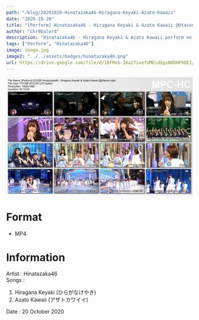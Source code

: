 ```yaml
---
path: "/blog/20201020-Hinatazaka46-Hiragana-Keyaki-Azato-Kawaii"
date: "2020-10-20"
title: "[Perform] Hinatazaka46 - Hiragana Keyaki & Azato Kawaii @Utacon"
author: "Chr0balord"
description: "Hinatazaka46 - Hiragana Keyaki & Azato Kawaii perform on Utacon"
tags: ["Perform", "Hinatazaka46"]
image: image.jpg
image2: "../../assets/badges/hinatazaka46.png"
url: https://drive.google.com/file/d/1DFMxb-IKa27ivefUMDidQgsN0DHP98E2/view?usp=sharing
---
```


![ Hinatazaka46 - Hiragana Keyaki & Azato Kawaii @Utacon](./image.jpg)

# Format

- MP4

# Information

Artist : Hinatazaka46 <br/>
Songs :

1. Hiragana Keyaki (ひらがなけやき)
2. Azato Kawaii (アザトカワイイ)<br>

Date : 20 October 2020 <br>
